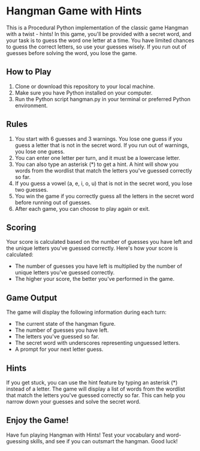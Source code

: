 # Hangman Game with Hints

This is a Procedural Python implementation of the classic game Hangman with a twist - hints! In this game, you'll be provided with a secret word, and your task is to guess the word one letter at a time. You have limited chances to guess the correct letters, so use your guesses wisely. If you run out of guesses before solving the word, you lose the game.

## How to Play

1. Clone or download this repository to your local machine.
2. Make sure you have Python installed on your computer.
3. Run the Python script hangman.py in your terminal or preferred Python environment.

## Rules

1. You start with 6 guesses and 3 warnings. You lose one guess if you guess a letter that is not in the secret word. If you run out of warnings, you lose one guess.
2. You can enter one letter per turn, and it must be a lowercase letter.
3. You can also type an asterisk (*) to get a hint. A hint will show you words from the wordlist that match the letters you've guessed correctly so far.
4. If you guess a vowel (a, e, i, o, u) that is not in the secret word, you lose two guesses.
5. You win the game if you correctly guess all the letters in the secret word before running out of guesses.
6. After each game, you can choose to play again or exit.

## Scoring

Your score is calculated based on the number of guesses you have left and the unique letters you've guessed correctly. Here's how your score is calculated:
* The number of guesses you have left is multiplied by the number of unique letters you've guessed correctly.
* The higher your score, the better you've performed in the game.

## Game Output

The game will display the following information during each turn:
* The current state of the hangman figure.
* The number of guesses you have left.
* The letters you've guessed so far.
* The secret word with underscores representing unguessed letters.
* A prompt for your next letter guess.

## Hints

If you get stuck, you can use the hint feature by typing an asterisk (*) instead of a letter. The game will display a list of words from the wordlist that match the letters you've guessed correctly so far. This can help you narrow down your guesses and solve the secret word.

## Enjoy the Game!

Have fun playing Hangman with Hints! Test your vocabulary and word-guessing skills, and see if you can outsmart the hangman. Good luck!

